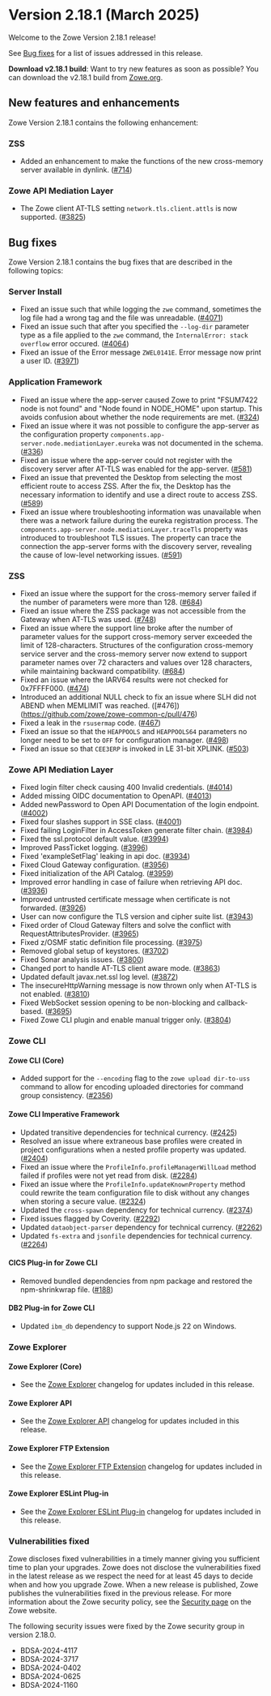 # Version 2.18.1 (March 2025)

Welcome to the Zowe Version 2.18.1 release!

See [Bug fixes](#bug-fixes) for a list of issues addressed in this release.

**Download v2.18.1 build**: Want to try new features as soon as possible? You can download the v2.18.1 build from [Zowe.org](https://www.zowe.org/download.html).

## New features and enhancements

Zowe Version 2.18.1 contains the following enhancement:

### ZSS

- Added an enhancement to make the functions of the new cross-memory server available in dynlink. ([#714](https://github.com/zowe/zss/pull/714))

### Zowe API Mediation Layer

- The Zowe client AT-TLS setting `network.tls.client.attls` is now supported. ([#3825](https://github.com/zowe/api-layer/pull/3825)) 

## Bug fixes

Zowe Version 2.18.1 contains the bug fixes that are described in the following topics:

### Server Install

- Fixed an issue such that while logging the `zwe` command, sometimes the log file had a wrong tag and the file was unreadable. ([#4071](https://github.com/zowe/zowe-install-packaging/pull/4071))
- Fixed an issue such that after you specified the `--log-dir` parameter type as a file applied to the `zwe` command, the `InternalError: stack overflow` error occured. ([#4064](https://github.com/zowe/zowe-install-packaging/pull/4064))
- Fixed an issue of the Error message `ZWEL0141E`. Error message now print a user ID. ([#3971](https://github.com/zowe/zowe-install-packaging/pull/3971))


### Application Framework

- Fixed an issue where the app-server caused Zowe to print "FSUM7422 node is not found" and "Node found in NODE_HOME" upon startup. This avoids confusion about whether the node requirements are met. ([#324](https://github.com/zowe/zlux-app-server/pull/324))
- Fixed an issue where it was not possible to configure the app-server as the configuration property `components.app-server.node.mediationLayer.eureka` was not documented in the schema. ([#336](https://github.com/zowe/zlux-app-server/pull/336))
- Fixed an issue where the app-server could not register with the discovery server after AT-TLS was enabled for the app-server. ([#581](https://github.com/zowe/zlux-server-framework/pull/581))
- Fixed an issue that prevented the Desktop from selecting the most efficient route to access ZSS. After the fix, the Desktop has the necessary information to identify and use a direct route to access ZSS. ([#589](https://github.com/zowe/zlux-server-framework/pull/589))
- Fixed an issue where troubleshooting information was unavailable when there was a network failure during the eureka registration process. The `components.app-server.node.mediationLayer.traceTls` property was introduced to troubleshoot TLS issues. The property can trace the connection the app-server forms with the discovery server, revealing the cause of low-level networking issues. ([#591](https://github.com/zowe/zlux-server-framework/pull/591))


### ZSS

- Fixed an issue where the support for the cross-memory server failed if the number of parameters were more than 128. ([#684](https://github.com/zowe/zss/issues/684))
- Fixed an issue where the ZSS package was not accessible from the Gateway when AT-TLS was used. ([#748](https://github.com/zowe/zss/pull/748))
- Fixed an issue where the support line broke after the number of parameter values for the support cross-memory server exceeded the limit of 128-characters. Structures of the configuration cross-memory service server and the cross-memory server now extend to support parameter names over 72 characters and values over 128 characters, while maintaining backward compatibility. ([#684](https://github.com/zowe/zss/issues/684))
- Fixed an issue where the IARV64 results were not checked for 0x7FFFF000. ([#474](https://github.com/zowe/zowe-common-c/issues/474))
- Introduced an additional NULL check to fix an issue where SLH did not ABEND when MEMLIMIT was reached. ([#476])(https://github.com/zowe/zowe-common-c/pull/476)
- Fixed a leak in the `rsusermap` code. ([#467](https://github.com/zowe/zowe-common-c/issues/467))
- Fixed an issue so that the `HEAPPOOLS` and `HEAPPOOLS64` parameters no longer need to be set to `OFF` for configuration manager. ([#498](https://github.com/zowe/zowe-common-c/pull/498))
- Fixed an issue so that `CEE3ERP` is invoked in LE 31-bit XPLINK. ([#503](https://github.com/zowe/zowe-common-c/pull/503))


### Zowe API Mediation Layer

- Fixed login filter check causing 400 Invalid credentials. ([#4014](https://github.com/zowe/api-layer/pull/4014))
- Added missing OIDC documentation to OpenAPI. ([#4013](https://github.com/zowe/api-layer/pull/4013))
- Added newPassword to Open API Documentation of the login endpoint. ([#4002](https://github.com/zowe/api-layer/pull/4002))
- Fixed four slashes support in SSE class. ([#4001](https://github.com/zowe/api-layer/pull/4001))
- Fixed failing LoginFilter in AccessToken generate filter chain. ([#3984](https://github.com/zowe/api-layer/pull/3984))
- Fixed the ssl.protocol default value. ([#3994](https://github.com/zowe/api-layer/pull/3994))
- Improved PassTicket logging. ([#3996](https://github.com/zowe/api-layer/pull/3996))
- Fixed 'exampleSetFlag' leaking in api doc. ([#3934](https://github.com/zowe/api-layer/pull/3934))
- Fixed Cloud Gateway configuration. ([#3956](https://github.com/zowe/api-layer/pull/3956))
- Fixed initialization of the API Catalog. ([#3959](https://github.com/zowe/api-layer/pull/3959))
- Improved error handling in case of failure when retrieving API doc. ([#3936](https://github.com/zowe/api-layer/pull/3936))
- Improved untrusted certificate message when certificate is not forwarded. ([#3926](https://github.com/zowe/api-layer/pull/3926))
- User can now configure the TLS version and cipher suite list. ([#3943](https://github.com/zowe/api-layer/pull/3943))
- Fixed order of Cloud Gateway filters and solve the conflict with RequestAttributesProvider. ([#3965](https://github.com/zowe/api-layer/pull/3965))
- Fixed z/OSMF static definition file processing. ([#3975](https://github.com/zowe/api-layer/pull/3975))
- Removed global setup of keystores. ([#3702](https://github.com/zowe/api-layer/pull/3702))
- Fixed Sonar analysis issues. ([#3800](https://github.com/zowe/api-layer/pull/3800))
- Changed port to handle AT-TLS client aware mode. ([#3863](https://github.com/zowe/api-layer/pull/3863))
- Updated default javax.net.ssl log level. ([#3872](https://github.com/zowe/api-layer/pull/3872))
- The insecureHttpWarning message is now thrown only when AT-TLS is not enabled. ([#3810](https://github.com/zowe/api-layer/pull/3810))
- Fixed WebSocket session opening to be non-blocking and callback-based. ([#3695](https://github.com/zowe/api-layer/pull/3695))
- Fixed Zowe CLI plugin and enable manual trigger only. ([#3804](https://github.com/zowe/api-layer/pull/3804))

### Zowe CLI

#### Zowe CLI (Core)

- Added support for the `--encoding` flag to the `zowe upload dir-to-uss` command to allow for encoding uploaded directories for command group consistency. ([#2356](https://github.com/zowe/zowe-cli/pull/2356))

#### Zowe CLI Imperative Framework

- Updated transitive dependencies for technical currency. ([#2425](https://github.com/zowe/zowe-cli/pull/2425))
- Resolved an issue where extraneous base profiles were created in project configurations when a nested profile property was updated. ([#2404](https://github.com/zowe/zowe-cli/pull/2404))
- Fixed an issue where the `ProfileInfo.profileManagerWillLoad` method failed if profiles were not yet read from disk. ([#2284](https://github.com/zowe/zowe-cli/issues/2284))
- Fixed an issue where the `ProfileInfo.updateKnownProperty` method could rewrite the team configuration file to disk without any changes when storing a secure value. ([#2324](https://github.com/zowe/zowe-cli/issues/2324))
- Updated the `cross-spawn` dependency for technical currency. ([#2374](https://github.com/zowe/zowe-cli/pull/2374))
- Fixed issues flagged by Coverity. ([#2292](https://github.com/zowe/zowe-cli/pull/2292))
- Updated `dataobject-parser` dependency for technical currency. ([#2262](https://github.com/zowe/zowe-cli/pull/2262))
- Updated `fs-extra` and `jsonfile` dependencies for technical currency. ([#2264](https://github.com/zowe/zowe-cli/pull/2264))

#### CICS Plug-in for Zowe CLI

- Removed bundled dependencies from npm package and restored the npm-shrinkwrap file. ([#188](https://github.com/zowe/cics-for-zowe-client/pull/188))

#### DB2 Plug-in for Zowe CLI

- Updated `ibm_db` dependency to support Node.js 22 on Windows.

### Zowe Explorer

#### Zowe Explorer (Core)

- See the [Zowe Explorer](https://github.com/zowe/zowe-explorer-vscode/blob/main/packages/zowe-explorer/CHANGELOG.md) changelog for updates included in this release.

#### Zowe Explorer API

- See the [Zowe Explorer API](https://github.com/zowe/zowe-explorer-vscode/blob/main/packages/zowe-explorer-api/CHANGELOG.md) changelog for updates included in this release.

####  Zowe Explorer FTP Extension

- See the [Zowe Explorer FTP Extension](https://github.com/zowe/zowe-explorer-vscode/blob/main/packages/zowe-explorer-ftp-extension/CHANGELOG.md) changelog for updates included in this release.

#### Zowe Explorer ESLint Plug-in

- See the [Zowe Explorer ESLint Plug-in](https://github.com/zowe/zowe-explorer-vscode/blob/main/packages/eslint-plugin-zowe-explorer/CHANGELOG.md) changelog for updates included in this release.

### Vulnerabilities fixed

Zowe discloses fixed vulnerabilities in a timely manner giving you sufficient time to plan your upgrades. Zowe does not disclose the vulnerabilities fixed in the latest release as we respect the need for at least 45 days to decide when and how you upgrade Zowe. When a new release is published, Zowe publishes the vulnerabilities fixed in the previous release. For more information about the Zowe security policy, see the [Security page](https://www.zowe.org/security.html) on the Zowe website.

The following security issues were fixed by the Zowe security group in version 2.18.0.

- BDSA-2024-4117
- BDSA-2024-3717
- BDSA-2024-0402
- BDSA-2024-0625
- BDSA-2024-1160